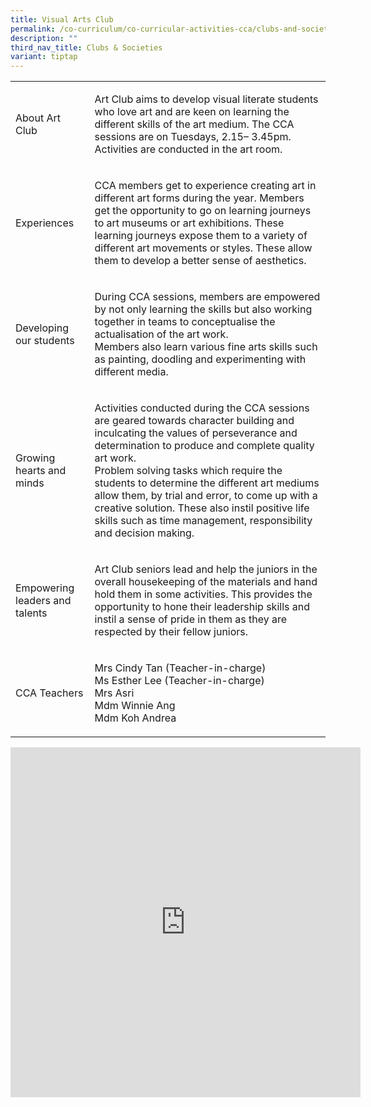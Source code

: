 ```yaml
---
title: Visual Arts Club
permalink: /co-curriculum/co-curricular-activities-cca/clubs-and-societies/visual-arts-club/
description: ""
third_nav_title: Clubs & Societies
variant: tiptap
---
```

<table style="minWidth: 50px">
<colgroup>
<col>
<col>
</colgroup>
<tbody>
<tr>
<td rowspan="1" colspan="1">
<p>About Art Club</p>
</td>
<td rowspan="1" colspan="1">
<p>Art Club aims to develop visual literate students who love art and are
keen on learning the different skills of the art medium. The CCA sessions
are on Tuesdays, 2.15– 3.45pm. Activities are conducted in the art room.</p>
</td>
</tr>
<tr>
<td rowspan="1" colspan="1">
<p>Experiences</p>
</td>
<td rowspan="1" colspan="1">
<p>CCA members get to experience creating art in different art forms during
the year. Members get the opportunity to go on learning journeys to art
museums or art exhibitions. These learning journeys expose them to a variety
of different art movements or styles. These allow them to develop a better
sense of aesthetics.</p>
</td>
</tr>
<tr>
<td rowspan="1" colspan="1">
<p>Developing our students</p>
</td>
<td rowspan="1" colspan="1">
<p>During CCA sessions, members are empowered by not only learning the skills
but also working together in teams to conceptualise the actualisation of
the art work.
<br>Members also learn various fine arts skills such as painting, doodling
and experimenting with different media.</p>
</td>
</tr>
<tr>
<td rowspan="1" colspan="1">
<p>Growing hearts and minds</p>
</td>
<td rowspan="1" colspan="1">
<p>Activities conducted during the CCA sessions are geared towards character
building and inculcating the values of perseverance and determination to
produce and complete quality art work.
<br>Problem solving tasks which require the students to determine the different
art mediums allow them, by trial and error, to come up with a creative
solution. These also instil positive life skills such as time management,
responsibility and decision making.</p>
</td>
</tr>
<tr>
<td rowspan="1" colspan="1">
<p>Empowering leaders and talents</p>
</td>
<td rowspan="1" colspan="1">
<p>Art Club seniors lead and help the juniors in the overall housekeeping
of the materials and hand hold them in some activities. This provides the
opportunity to hone their leadership skills and instil a sense of pride
in them as they are respected by their fellow juniors.</p>
</td>
</tr>
<tr>
<td rowspan="1" colspan="1">
<p>CCA Teachers</p>
</td>
<td rowspan="1" colspan="1">
<p>Mrs Cindy Tan (Teacher-in-charge)
<br>Ms Esther Lee (Teacher-in-charge)
<br>Mrs Asri
<br>Mdm Winnie Ang
<br>Mdm Koh Andrea</p>
</td>
</tr>
</tbody>
</table>
<div class="iframe-wrapper">
<iframe height="560" width="560" allowfullscreen="true" frameborder="0" src="https://docs.google.com/presentation/d/e/2PACX-1vQx_TSUWqv4B5L02RbjvYbfLpQm7undivi9Jqnuy3_uVkVULhmBJP7Ue3QF6kb5zis5H8O0hqSGIA0H/embed?start=true&amp;loop=true&amp;delayms=3000"></iframe>
</div>
<p></p>